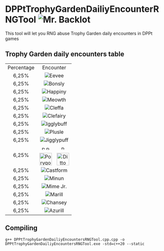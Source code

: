 # DPPtTrophyGardenDailiyEncounterRNGTool <img src="https://github.com/Real96/DPPtTrophyGardenDailiyEncounterRNGTool/assets/20956021/06d173e6-95aa-480b-84c6-b5de8358505e" title="Mr. Backlot"></td>
This tool will let you RNG abuse Trophy Garden daily encounters in DPPt games

## Trophy Garden daily encounters table
<table>
  <tr align="center">
    <td>Percentage</td>
    <td colspan="2">Encounter</td>
  </tr>
  <tr align="center">
    <td>6,25%</td>
    <td colspan="2"><img src="https://github.com/PokeAPI/sprites/blob/master/sprites/pokemon/versions/generation-viii/icons/133.png" title="Eevee"></td>
  </tr>
  <tr align="center">
    <td>6,25%</td>
    <td colspan="2"><img src="https://github.com/PokeAPI/sprites/blob/master/sprites/pokemon/versions/generation-viii/icons/438.png" title="Bonsly"></td>
  </tr>
  <tr align="center">
    <td>6,25%</td>
    <td colspan="2"><img src="https://github.com/PokeAPI/sprites/blob/master/sprites/pokemon/versions/generation-viii/icons/440.png" title="Happiny"></td>
  </tr>
  <tr align="center">
    <td>6,25%</td>
    <td colspan="2"><img src="https://github.com/PokeAPI/sprites/blob/master/sprites/pokemon/versions/generation-viii/icons/52.png" title="Meowth"></td>
  </tr>
  <tr align="center">
    <td>6,25%</td>
    <td colspan="2"><img src="https://github.com/PokeAPI/sprites/blob/master/sprites/pokemon/versions/generation-viii/icons/173.png" title="Cleffa"></td>
  </tr>
  <tr align="center">
    <td>6,25%</td>
    <td colspan="2"><img src="https://github.com/PokeAPI/sprites/blob/master/sprites/pokemon/versions/generation-viii/icons/35.png" title="Clefairy"></td>
  </tr>
  <tr align="center">
    <td>6,25%</td>
    <td colspan="2"><img src="https://github.com/PokeAPI/sprites/blob/master/sprites/pokemon/versions/generation-viii/icons/174.png" title="Igglybuff"></td>
  </tr>
  <tr align="center">
    <td>6,25%</td>
    <td colspan="2"><img src="https://github.com/PokeAPI/sprites/blob/master/sprites/pokemon/versions/generation-viii/icons/311.png" title="Plusle"></td>
  </tr>
  <tr align="center">
    <td>6,25%</td>
    <td colspan="2"><img src="https://github.com/PokeAPI/sprites/blob/master/sprites/pokemon/versions/generation-viii/icons/39.png" title="Jigglypuff"></td>
  </tr>
  <tr align="center">
    <td rowspan="2">6,25%</td>
    <td><img src="https://github.com/Real96/DPPtHoneyTreeRNGTool/assets/20956021/cae6e50d-5d3b-4beb-bdea-c3bdfae8940a" title="D" height="10">
    <img src="https://github.com/Real96/DPPtHoneyTreeRNGTool/assets/20956021/bbe51f0e-417c-4359-b1c6-3e2e36a4798a" title="P" height="10"></td>
    <td><img src="https://github.com/Real96/DPPtHoneyTreeRNGTool/assets/20956021/a5509f23-652f-4433-90f8-d97b7881802b" title="Pt" height="10"></td>
  </tr>
  <tr align="center">
    <td><img src="https://github.com/PokeAPI/sprites/blob/master/sprites/pokemon/versions/generation-viii/icons/137.png" title="Porygon" height="40"></td>
    <td><img src="https://github.com/PokeAPI/sprites/blob/master/sprites/pokemon/versions/generation-viii/icons/132.png" title="Ditto" height="40"></td>
  </tr>
  <tr align="center">
    <td>6,25%</td>
    <td colspan="2"><img src="https://github.com/PokeAPI/sprites/blob/master/sprites/pokemon/versions/generation-viii/icons/351.png" title="Castform"></td>
  </tr>
  <tr align="center">
    <td>6,25%</td>
    <td colspan="2"><img src="https://github.com/PokeAPI/sprites/blob/master/sprites/pokemon/versions/generation-viii/icons/312.png" title="Minun"></td>
  </tr>
  <tr align="center">
    <td>6,25%</td>
    <td colspan="2"><img src="https://github.com/PokeAPI/sprites/blob/master/sprites/pokemon/versions/generation-viii/icons/439.png" title="Mime Jr."></td>
  </tr>
  <tr align="center">
    <td>6,25%</td>
    <td colspan="2"><img src="https://github.com/PokeAPI/sprites/blob/master/sprites/pokemon/versions/generation-viii/icons/183.png" title="Marill"></td>
  </tr>
  <tr align="center">
    <td>6,25%</td>
    <td colspan="2"><img src="https://github.com/PokeAPI/sprites/blob/master/sprites/pokemon/versions/generation-viii/icons/113.png" title="Chansey"></td>
  </tr>
  <tr align="center">
    <td>6,25%</td>
    <td colspan="2"><img src="https://github.com/PokeAPI/sprites/blob/master/sprites/pokemon/versions/generation-viii/icons/298.png" title="Azurill"></td>
  </tr>
</table>

## Compiling
```
g++ DPPtTrophyGardenDailiyEncountersRNGTool.cpp.cpp -o DPPtTrophyGardenDailiyEncountersRNGTool.exe -std=c++20 --static
```

